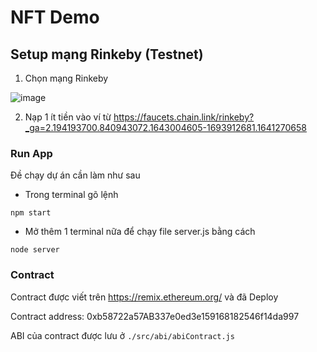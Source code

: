 # NFT Demo

## Setup mạng Rinkeby (Testnet)
1. Chọn mạng Rinkeby

![image](https://user-images.githubusercontent.com/68543789/150730786-73c38b9b-6b21-4668-ba19-eadc66d917f2.png)

2. Nạp 1 ít tiền vào ví từ https://faucets.chain.link/rinkeby?_ga=2.194193700.840943072.1643004605-1693912681.1641270658


### Run App

Đề chạy dự án cần làm như sau
- Trong terminal gõ lệnh

`npm start`

- Mở thêm 1 terminal nữa để chạy file server.js bằng cách

`node server`

### Contract

Contract được viết trên https://remix.ethereum.org/ và đã Deploy

Contract address: 0xb58722a57AB337e0ed3e159168182546f14da997

ABI của contract được lưu ở `./src/abi/abiContract.js`

